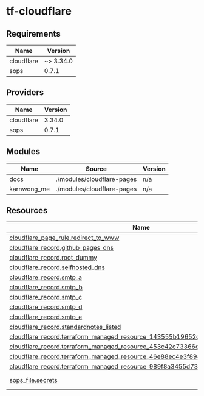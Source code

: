 # tf-cloudflare


<!-- BEGIN_TF_DOCS -->
## Requirements

| Name | Version |
|------|---------|
| cloudflare | ~> 3.34.0 |
| sops | 0.7.1 |

## Providers

| Name | Version |
|------|---------|
| cloudflare | 3.34.0 |
| sops | 0.7.1 |

## Modules

| Name | Source | Version |
|------|--------|---------|
| docs | ./modules/cloudflare-pages | n/a |
| karnwong\_me | ./modules/cloudflare-pages | n/a |

## Resources

| Name | Type |
|------|------|
| [cloudflare_page_rule.redirect_to_www](https://registry.terraform.io/providers/cloudflare/cloudflare/latest/docs/resources/page_rule) | resource |
| [cloudflare_record.github_pages_dns](https://registry.terraform.io/providers/cloudflare/cloudflare/latest/docs/resources/record) | resource |
| [cloudflare_record.root_dummy](https://registry.terraform.io/providers/cloudflare/cloudflare/latest/docs/resources/record) | resource |
| [cloudflare_record.selfhosted_dns](https://registry.terraform.io/providers/cloudflare/cloudflare/latest/docs/resources/record) | resource |
| [cloudflare_record.smtp_a](https://registry.terraform.io/providers/cloudflare/cloudflare/latest/docs/resources/record) | resource |
| [cloudflare_record.smtp_b](https://registry.terraform.io/providers/cloudflare/cloudflare/latest/docs/resources/record) | resource |
| [cloudflare_record.smtp_c](https://registry.terraform.io/providers/cloudflare/cloudflare/latest/docs/resources/record) | resource |
| [cloudflare_record.smtp_d](https://registry.terraform.io/providers/cloudflare/cloudflare/latest/docs/resources/record) | resource |
| [cloudflare_record.smtp_e](https://registry.terraform.io/providers/cloudflare/cloudflare/latest/docs/resources/record) | resource |
| [cloudflare_record.standardnotes_listed](https://registry.terraform.io/providers/cloudflare/cloudflare/latest/docs/resources/record) | resource |
| [cloudflare_record.terraform_managed_resource_143555b19652cd46080796d693da123e](https://registry.terraform.io/providers/cloudflare/cloudflare/latest/docs/resources/record) | resource |
| [cloudflare_record.terraform_managed_resource_453c42c73366d4a6878e501f564ba2b8](https://registry.terraform.io/providers/cloudflare/cloudflare/latest/docs/resources/record) | resource |
| [cloudflare_record.terraform_managed_resource_46e88ec4e3f8942732a3a9c25ee4f83c](https://registry.terraform.io/providers/cloudflare/cloudflare/latest/docs/resources/record) | resource |
| [cloudflare_record.terraform_managed_resource_989f8a3455d739ec043a6e073c70a1bb](https://registry.terraform.io/providers/cloudflare/cloudflare/latest/docs/resources/record) | resource |
| [sops_file.secrets](https://registry.terraform.io/providers/carlpett/sops/0.7.1/docs/data-sources/file) | data source |
<!-- END_TF_DOCS -->
